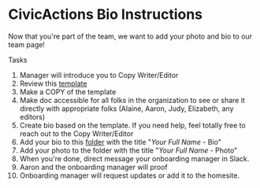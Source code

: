 # CivicActions Bio Instructions

Now that you're part of the team, we want to add your photo and bio to our team page!

Tasks

1. Manager will introduce you to Copy Writer/Editor 
2. Review this [template](https://docs.google.com/a/civicactions.net/document/d/19rZXxR0PImmk8cMwKJDhnXu-OdT6mJRF7uEL_yYljcs/edit?usp=sharing)
3. Make a COPY of the template 
4. Make doc accessible for all folks in the organization to see or share it directly with appropriate folks (Alaine, Aaron, Judy, Elizabeth, any editors) 
5. Create bio based on the template. If you need help, feel totally free to reach out to the Copy Writer/Editor 
6. Add your bio to this [folder](https://drive.google.com/drive/folders/0B9ZWMklAATQUSUQ1X3JidmZ4eFk?usp=sharing) with the title "*Your Full Name* - Bio" 
7. Add your photo to the folder with the title "*Your Full Name* - Photo"
8. When you're done, direct message your onboarding manager in Slack.
9. Aaron and the onboarding manager will proof
10. Onboarding manager will request updates or add it to the homesite.
